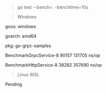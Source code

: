 
>go test --bench=. -benchtime=10s


>Windows 

goos: windows

goarch: amd64

pkg: go-grpc-samples

BenchmarkGrpcService-8             90157            131705 ns/op

BenchmarkHttpService-8             38282            357690 ns/op


>Linux WSL

Pending

